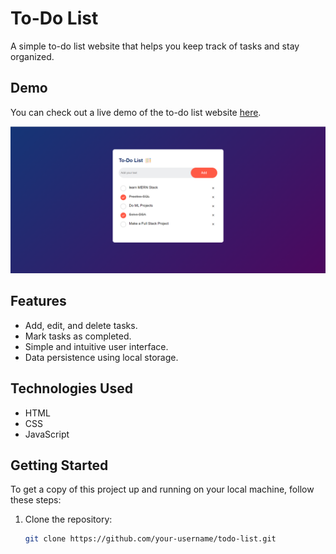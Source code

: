# To-Do List

A simple to-do list website that helps you keep track of tasks and stay organized.

## Demo

You can check out a live demo of the to-do list website [here](#).

![To-Do List Website Screenshot](web_img/img1.png)

## Features

- Add, edit, and delete tasks.
- Mark tasks as completed.
- Simple and intuitive user interface.
- Data persistence using local storage.

## Technologies Used

- HTML
- CSS
- JavaScript

## Getting Started

To get a copy of this project up and running on your local machine, follow these steps:

1. Clone the repository:

   ```bash
   git clone https://github.com/your-username/todo-list.git
